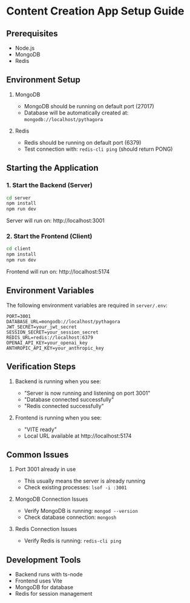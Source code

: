 # Content Creation App Setup Guide

## Prerequisites
- Node.js
- MongoDB
- Redis

## Environment Setup
1. MongoDB
   - MongoDB should be running on default port (27017)
   - Database will be automatically created at: `mongodb://localhost/pythagora`

2. Redis
   - Redis should be running on default port (6379)
   - Test connection with: `redis-cli ping` (should return PONG)

## Starting the Application

### 1. Start the Backend (Server)
```bash
cd server
npm install
npm run dev
```
Server will run on: http://localhost:3001

### 2. Start the Frontend (Client)
```bash
cd client
npm install
npm run dev
```
Frontend will run on: http://localhost:5174

## Environment Variables
The following environment variables are required in `server/.env`:
```
PORT=3001
DATABASE_URL=mongodb://localhost/pythagora
JWT_SECRET=your_jwt_secret
SESSION_SECRET=your_session_secret
REDIS_URL=redis://localhost:6379
OPENAI_API_KEY=your_openai_key
ANTHROPIC_API_KEY=your_anthropic_key
```

## Verification Steps
1. Backend is running when you see:
   - "Server is now running and listening on port 3001"
   - "Database connected successfully"
   - "Redis connected successfully"

2. Frontend is running when you see:
   - "VITE ready"
   - Local URL available at http://localhost:5174

## Common Issues
1. Port 3001 already in use
   - This usually means the server is already running
   - Check existing processes: `lsof -i :3001`

2. MongoDB Connection Issues
   - Verify MongoDB is running: `mongod --version`
   - Check database connection: `mongosh`

3. Redis Connection Issues
   - Verify Redis is running: `redis-cli ping`

## Development Tools
- Backend runs with ts-node
- Frontend uses Vite
- MongoDB for database
- Redis for session management
